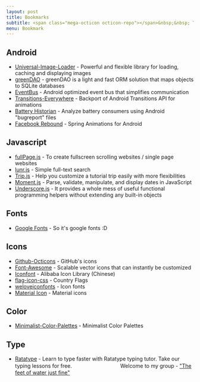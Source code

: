 ```yaml
---
layout: post
title: Bookmarks
subtitle: <span class="mega-octicon octicon-repo"></span>&nbsp;&nbsp; To mark useful libs - tools - books
menu: Bookmark
---
```


## Android
- [Universal-Image-Loader](https://github.com/nostra13/Android-Universal-Image-Loader) - Powerful and flexible library for loading, caching and displaying images
- [greenDAO](http://greendao-orm.com/) - greenDAO is a light and fast ORM solution that maps objects to SQLite databases
- [EventBus](http://greenrobot.github.io/EventBus/) - Android optimized event bus that simplifies communication
- [Transitions-Everywhere](https://github.com/andkulikov/Transitions-Everywhere) - Backport of Android Transitions API for animations
- [Battery Historian](https://github.com/google/battery-historian) - Analyze battery consumers using Android "bugreport" files
- [Facebook Rebound](http://facebook.github.io/rebound/) - Spring Animations for Android

## Javascript
- [fullPage.js](http://alvarotrigo.com/fullPage/) - To create fullscreen scrolling websites / single page websites
- [lunr.js](http://lunrjs.com/) - Simple full-text search
- [Trip.js](http://eragonj.github.io/Trip.js/index.html) - Help you customize a tutorial trip easily with more flexibilities
- [Moment.js](http://momentjs.com/) - Parse, validate, manipulate, and display dates in JavaScript
- [Underscore.js](http://underscorejs.org/) - It provides a whole mess of useful functional programming helpers without extending any built-in objects

## Fonts
- [Google Fonts](https://www.google.com/fonts) - So it's google fonts :D

## Icons
- [Github-Octicons](https://octicons.github.com/) - GitHub's icons
- [Font-Awesome](https://fortawesome.github.io/Font-Awesome/) - Scalable vector icons that can instantly be customized
- [Iconfont](http://www.iconfont.cn/) - Alibaba Icon Library (Chinese)
- [flag-icon-css](http://lipis.github.io/flag-icon-css/) - Country Flags
- [weloveiconfonts](http://weloveiconfonts.com/) - Icon fonts
- [Material Icon](https://design.google.com/icons/#ic_accessibility) - Material icons

## Color
- [Minimalist-Color-Palettes](https://www.behance.net/gallery/32154055/Minimalist-Color-Palettes-2015) - Minimalist Color Palettes

## Type
- [Ratatype](http://www.ratatype.com/) - Learn to type faster with Ratatype typing tutor. Take our typing lessons for free.
　　　　　　　　　Welcome to my group - ["The feet of water just fine"](https://www.ratatype.com/groups/6832870)
